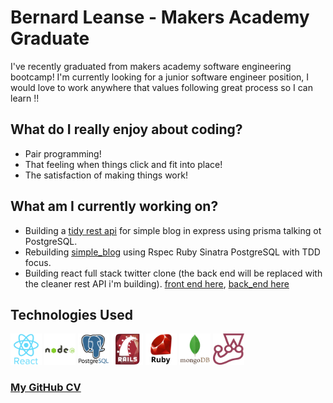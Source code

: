 # Bernard Leanse - Makers Academy Graduate

I've recently graduated from makers academy software engineering bootcamp!
I'm currently looking for a junior software engineer position, I would love to work anywhere that values following great process so I can learn !!

## What do I really enjoy about coding?

- Pair programming!
- That feeling when things click and fit into place!
- The satisfaction of making things work!

## What am I currently working on?

- Building a [tidy rest api](https://github.com/bernardleanse/blog_rest_api) for simple blog in express using prisma talking ot PostgreSQL. 
- Rebuilding [simple_blog](https://github.com/bernardleanse/simple_blog) using Rspec Ruby Sinatra PostgreSQL with TDD focus. 
- Building react full stack twitter clone (the back end will be replaced with the cleaner rest API i'm building). [front end here](https://github.com/bernardleanse/chitter_front_end), [back_end here](https://github.com/bernardleanse/chitter_back_end)

## Technologies Used

<img src="https://github.com/devicons/devicon/blob/master/icons/react/react-original-wordmark.svg" alt="React Logo" width="50" height="50"/> <img src="https://github.com/devicons/devicon/blob/master/icons/nodejs/nodejs-original-wordmark.svg" alt="Node Logo" width="50" height="50"/> 
<img src="https://github.com/devicons/devicon/blob/master/icons/postgresql/postgresql-original-wordmark.svg" alt="Postgres Logo" width="50" height="50"/> 
<img src="https://github.com/devicons/devicon/blob/master/icons/rails/rails-original-wordmark.svg" alt="Rails Logo" width="50" height="50"/> 
<img src="https://github.com/devicons/devicon/blob/master/icons/ruby/ruby-original-wordmark.svg" alt="Ruby Logo" width="50" height="50"/> 
<img src="https://github.com/devicons/devicon/blob/master/icons/mongodb/mongodb-original-wordmark.svg" alt="Mongo DB Logo" width="50" height="50"/> 
<img src="https://github.com/devicons/devicon/blob/master/icons/jest/jest-plain.svg" alt="Jest Logo" width="50" height="50"/> 

### [My GitHub CV](https://github.com/bernardleanse/CV)




<!--
**bernardleanse/bernardleanse** is a ✨ _special_ ✨ repository because its `README.md` (this file) appears on your GitHub profile.

Here are some ideas to get you started:

- 🔭 I’m currently working on ...
- 🌱 I’m currently learning ...
- 👯 I’m looking to collaborate on ...
- 🤔 I’m looking for help with ...
- 💬 Ask me about ...
- 📫 How to reach me: ...
- 😄 Pronouns: ...
- ⚡ Fun fact: ...
-->
